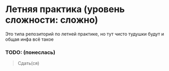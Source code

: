 # Летняя практика (уровень сложности: сложно)
Это типа репозиторий по летней практике, но тут чисто тудушки будут и общая инфа всё такое

### TODO: (понеслась)

> Сдать(ся)